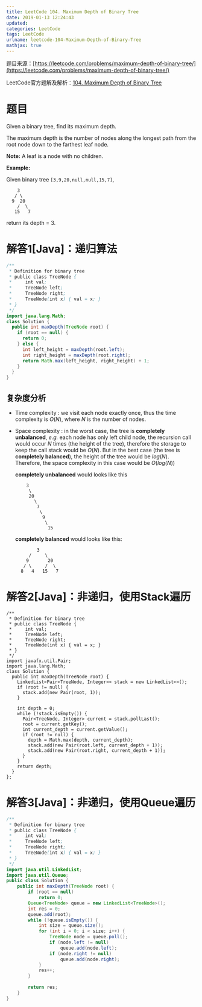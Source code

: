 ```yaml
---
title: LeetCode 104. Maximum Depth of Binary Tree
date: 2019-01-13 12:24:43
updated:
categories: LeetCode
tags: LeetCode
urlname: leetcode-104-Maximum-Depth-of-Binary-Tree
mathjax: true
---
```


题目来源：[https://leetcode.com/problems/maximum-depth-of-binary-tree/](https://leetcode.com/problems/maximum-depth-of-binary-tree/)

LeetCode官方题解及解析：[104. Maximum Depth of Binary Tree](https://leetcode.com/articles/maximum-depth-of-binary-tree/)

# 题目

Given a binary tree, find its maximum depth.

The maximum depth is the number of nodes along the longest path from the root node down to the farthest leaf node.

**Note:** A leaf is a node with no children.

**Example:**

Given binary tree `[3,9,20,null,null,15,7]`,

```
    3
   / \
  9  20
    /  \
   15   7
```

return its depth = 3.

<!-- more -->

# 解答1[Java]：递归算法

```java
/**
 * Definition for binary tree
 * public class TreeNode {
 *     int val;
 *     TreeNode left;
 *     TreeNode right;
 *     TreeNode(int x) { val = x; }
 * }
 */
import java.lang.Math;
class Solution {
  public int maxDepth(TreeNode root) {
    if (root == null) {
      return 0;
    } else {
      int left_height = maxDepth(root.left);
      int right_height = maxDepth(root.right);
      return Math.max(left_height, right_height) + 1;
    }
  }
}
```

## 复杂度分析

- Time complexity : we visit each node exactly once, thus the time complexity is $O(N)$, where $N$ is the number of nodes.

- Space complexity : in the worst case, the tree is **completely unbalanced**, *e.g.* each node has only left child node, the recursion call would occur $N$ times (the height of the tree), therefore the storage to keep the call stack would be $O(N)$. But in the best case (the tree is **completely balanced**), the height of the tree would be $log(N)$. Therefore, the space complexity in this case would be $O(log(N))$

  **completely unbalanced** would looks like this

  ```
      3
       \
       20
         \
          7
           \
            9
             \
              15
  ```

  **completely balanced** would looks like this:

  ```
          3
       /     \
      9       20
     / \     /  \
    8   4   15   7
  ```

# 解答2[Java]：非递归，使用Stack遍历

```
/**
 * Definition for binary tree
 * public class TreeNode {
 *     int val;
 *     TreeNode left;
 *     TreeNode right;
 *     TreeNode(int x) { val = x; }
 * }
 */
import javafx.util.Pair;
import java.lang.Math;
class Solution {
  public int maxDepth(TreeNode root) {
    LinkedList<Pair<TreeNode, Integer>> stack = new LinkedList<>();
    if (root != null) {
      stack.add(new Pair(root, 1));
    }

    int depth = 0;
    while (!stack.isEmpty()) {
      Pair<TreeNode, Integer> current = stack.pollLast();
      root = current.getKey();
      int current_depth = current.getValue();
      if (root != null) {
        depth = Math.max(depth, current_depth);
        stack.add(new Pair(root.left, current_depth + 1));
        stack.add(new Pair(root.right, current_depth + 1));
      }
    }
    return depth;
  }
};
```



# 解答3[Java]：非递归，使用Queue遍历

```java
/**
 * Definition for binary tree
 * public class TreeNode {
 *     int val;
 *     TreeNode left;
 *     TreeNode right;
 *     TreeNode(int x) { val = x; }
 * }
 */
import java.util.LinkedList;
import java.util.Queue;
public class Solution {
    public int maxDepth(TreeNode root) {
        if (root == null)
            return 0;
        Queue<TreeNode> queue = new LinkedList<TreeNode>();
        int res = 0;
        queue.add(root);
        while (!queue.isEmpty()) {
            int size = queue.size();
            for (int i = 0; i < size; i++) {
                TreeNode node = queue.poll();
                if (node.left != null)
                    queue.add(node.left);
                if (node.right != null)
                    queue.add(node.right);
            }
            res++;
        }
 
        return res;
    }
}
```